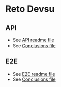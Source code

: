 # Reto Devsu

## API

- See [API readme file](API-automation/README.md)
- See [Conclusions file](API-automation/CONCLUSIONS.md)

## E2E

- See [E2E readme file](E2E-automation/README.md)
- See [Conclusions file](E2E-automation/CONCLUSIONS.md)
